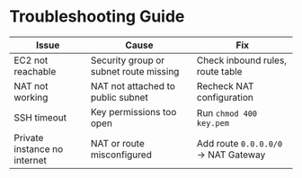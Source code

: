 # Troubleshooting Guide

| Issue | Cause | Fix |
|-------|--------|-----|
| EC2 not reachable | Security group or subnet route missing | Check inbound rules, route table |
| NAT not working | NAT not attached to public subnet | Recheck NAT configuration |
| SSH timeout | Key permissions too open | Run `chmod 400 key.pem` |
| Private instance no internet | NAT or route misconfigured | Add route `0.0.0.0/0` → NAT Gateway |

